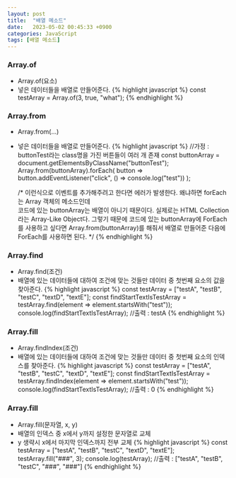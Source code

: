 ```yaml
---
layout: post
title:  "배열 메소드"
date:   2023-05-02 00:45:33 +0900
categories: JavaScript
tags: [배열 메소드]
---
```


### Array.of

- Array.of(요소)
- 넣은 데이터들을 배열로 만들어준다.
{% highlight javascript %}
const testArray = Array.of(3, true, "what");
{% endhighlight %}

### Array.from

- Array.from(...)
- 넣은 데이터들을 배열로 만들어준다.
    {% highlight javascript %}
    //가정 : buttonTest라는 class명을 가진 버튼들이 여러 개 존재
    const buttonArray = document.getElementsByClassName("buttonTest");
    Array.from(buttonArray).forEach(
        button => button.addEventListener("click", () => console.log("test"))
    );

    /*
        이런식으로 이벤트를 추가해주려고 한다면 에러가 발생한다.
        왜냐하면 forEach는 Array 객체의 메소드인데  
        코드에 있는 buttonArray는 배열이 아니기 때문이다.
        실제로는 HTML Collection라는 Array-Like Object다.
        그렇기 때문에 코드에 있는 buttonArray에 ForEach를 사용하고 싶다면
        Array.from(buttonArray)를 해줘서 배열로 만들어준 다음에 ForEach를 사용하면 된다.
    */
    {% endhighlight %}

### Array.find

- Array.find(조건)
- 배열에 있는 데이터들에 대하여 조건에 맞는 것들만 데이터 중 첫번째 요소의 값을 찾아준다.
    {% highlight javascript %}
    const testArray = ["testA", "testB", "testC", "textD", "textE"];
    const findStartTextIsTestArray
        = testArray.find(element => element.startsWith("test"));
    console.log(findStartTextIsTestArray);  //출력 : testA
    {% endhighlight %}

### Array.fill

- Array.findIndex(조건)
- 배열에 있는 데이터들에 대하여 조건에 맞는 것들만 데이터 중 첫번째 요소의 인덱스를 찾아준다.
    {% highlight javascript %}
    const testArray = ["testA", "testB", "testC", "textD", "textE"];
    const findStartTextIsTestArray
        = testArray.findIndex(element => element.startsWith("test"));
    console.log(findStartTextIsTestArray);  //출력 : 0
    {% endhighlight %}

### Array.fill

- Array.fill(문자열, x, y)
- 배열의 인덱스 중 x에서 y까지 설정한 문자열로 교체
- y 생략시 x에서 마지막 인덱스까지 전부 교체
    {% highlight javascript %}
    const testArray = ["testA", "testB", "testC", "textD", "textE"];    
    testArray.fill("###", 3);
    console.log(testArray); //출력 : ["testA", "testB", "testC", "###", "###"]
    {% endhighlight %}
